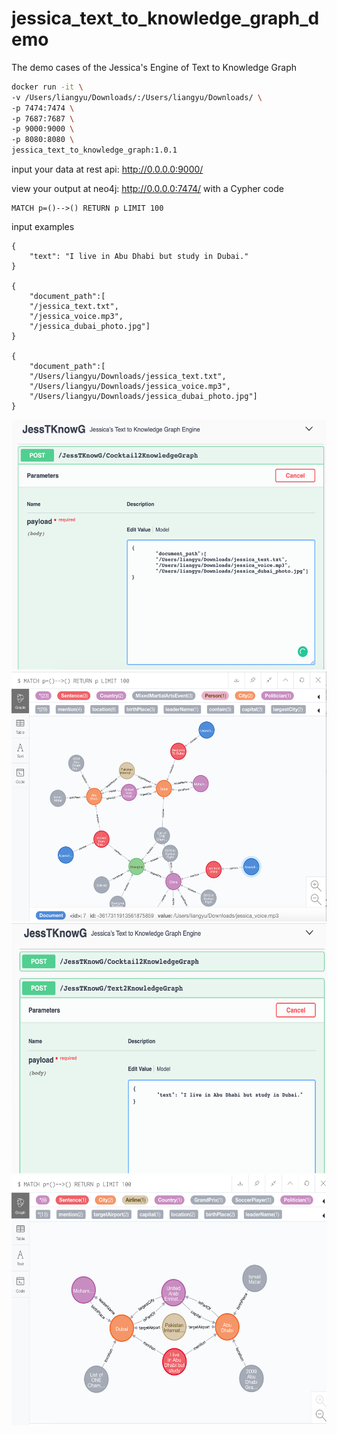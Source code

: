 # jessica_text_to_knowledge_graph_demo

The demo cases of the Jessica's Engine of Text to Knowledge Graph

```bash
docker run -it \
-v /Users/liangyu/Downloads/:/Users/liangyu/Downloads/ \
-p 7474:7474 \
-p 7687:7687 \
-p 9000:9000 \
-p 8080:8080 \
jessica_text_to_knowledge_graph:1.0.1
```


input your data at rest api: http://0.0.0.0:9000/

view your output at neo4j: http://0.0.0.0:7474/ with a Cypher code

```
MATCH p=()-->() RETURN p LIMIT 100
```

input examples
```
{
	"text": "I live in Abu Dhabi but study in Dubai."
}

{
	"document_path":[
	"/jessica_text.txt",
	"/jessica_voice.mp3",
	"/jessica_dubai_photo.jpg"]
}

{
	"document_path":[
	"/Users/liangyu/Downloads/jessica_text.txt",
	"/Users/liangyu/Downloads/jessica_voice.mp3",
	"/Users/liangyu/Downloads/jessica_dubai_photo.jpg"]
}
```


<img src="WX20201101-102711@2x.png" height="400">
<img src="WX20201101-102731@2x.png" height="400">

<img src="WX20201101-102800@2x.png" height="400">
<img src="WX20201101-102829@2x.png" height="400">

